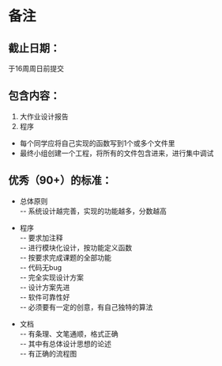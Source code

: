 # 备注

## 截止日期：  
于16周周日前提交  

## 包含内容：  
1. 大作业设计报告  
2. 程序    
- 每个同学应将自己实现的函数写到1个或多个文件里  
- 最终小组创建一个工程，将所有的文件包含进来，进行集中调试  

## 优秀（90+）的标准：  

- 总体原则    
-- 系统设计越完善，实现的功能越多，分数越高   

- 程序  
-- 要求加注释  
-- 进行模块化设计，按功能定义函数  
-- 按要求完成课题的全部功能  
-- 代码无bug  
-- 完全实现设计方案  
-- 设计方案先进  
-- 软件可靠性好  
-- 必须要有一定的创意，有自己独特的算法  
 
- 文档  
-- 有条理、文笔通顺，格式正确  
-- 其中有总体设计思想的论述  
-- 有正确的流程图  
